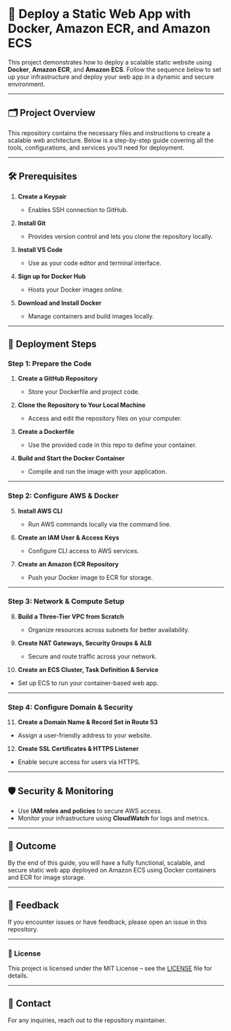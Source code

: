 # 🚀 Deploy a Static Web App with Docker, Amazon ECR, and Amazon ECS  

This project demonstrates how to deploy a scalable static website using **Docker**, **Amazon ECR**, and **Amazon ECS**. Follow the sequence below to set up your infrastructure and deploy your web app in a dynamic and secure environment.

---

## 🗂 Project Overview  

This repository contains the necessary files and instructions to create a scalable web architecture. Below is a step-by-step guide covering all the tools, configurations, and services you’ll need for deployment.

---

## 🛠 Prerequisites  

1. **Create a Keypair**  
   - Enables SSH connection to GitHub.

2. **Install Git**  
   - Provides version control and lets you clone the repository locally.

3. **Install VS Code**  
   - Use as your code editor and terminal interface.

4. **Sign up for Docker Hub**  
   - Hosts your Docker images online.

5. **Download and Install Docker**  
   - Manage containers and build images locally.

---

## 📝 Deployment Steps  

### Step 1: Prepare the Code  
1. **Create a GitHub Repository**  
   - Store your Dockerfile and project code.

2. **Clone the Repository to Your Local Machine**  
   - Access and edit the repository files on your computer.

3. **Create a Dockerfile**  
   - Use the provided code in this repo to define your container.

4. **Build and Start the Docker Container**  
   - Compile and run the image with your application.

---

### Step 2: Configure AWS & Docker  
5. **Install AWS CLI**  
   - Run AWS commands locally via the command line.

6. **Create an IAM User & Access Keys**  
   - Configure CLI access to AWS services.

7. **Create an Amazon ECR Repository**  
   - Push your Docker image to ECR for storage.

---

### Step 3: Network & Compute Setup  
8. **Build a Three-Tier VPC from Scratch**  
   - Organize resources across subnets for better availability.

9. **Create NAT Gateways, Security Groups & ALB**  
   - Secure and route traffic across your network.

10. **Create an ECS Cluster, Task Definition & Service**  
   - Set up ECS to run your container-based web app.

---

### Step 4: Configure Domain & Security  
11. **Create a Domain Name & Record Set in Route 53**  
   - Assign a user-friendly address to your website.

12. **Create SSL Certificates & HTTPS Listener**  
   - Enable secure access for users via HTTPS.

---

## 🛡 Security & Monitoring  
- Use **IAM roles and policies** to secure AWS access.  
- Monitor your infrastructure using **CloudWatch** for logs and metrics.

---

## 🎯 Outcome  
By the end of this guide, you will have a fully functional, scalable, and secure static web app deployed on Amazon ECS using Docker containers and ECR for image storage.

---

## 📢 Feedback  
If you encounter issues or have feedback, please open an issue in this repository.

---

### 📄 License  
This project is licensed under the MIT License – see the [LICENSE](LICENSE) file for details.

---

## 📧 Contact  
For any inquiries, reach out to the repository maintainer.
